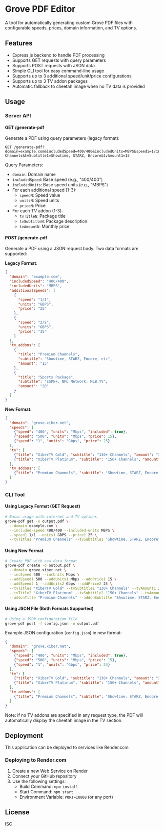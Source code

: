 # Grove PDF Editor

A tool for automatically generating custom Grove PDF files with configurable speeds, prices, domain information, and TV options.

## Features

- Express.js backend to handle PDF processing
- Supports GET requests with query parameters
- Supports POST requests with JSON data
- Simple CLI tool for easy command-line usage
- Supports up to 3 additional speed/unit/price configurations
- Supports up to 3 TV addon packages
- Automatic fallback to cheetah image when no TV data is provided

## Usage

### Server API

#### GET /generate-pdf

Generate a PDF using query parameters (legacy format):

```
GET /generate-pdf?domain=example.com&includedSpeed=400/400&includedUnits=MBPS&speed1=1/1&units1=GBPS&price1=25&tvTitle1=Premium Channels&tvSubtitle1=Showtime, STARZ, Encore&tvAmount1=15
```

Query Parameters:
- `domain`: Domain name
- `includedSpeed`: Base speed (e.g., "400/400")
- `includedUnits`: Base speed units (e.g., "MBPS")
- For each additional speed (1-3):
  - `speedN`: Speed value
  - `unitsN`: Speed units
  - `priceN`: Price
- For each TV addon (1-3):
  - `tvTitleN`: Package title
  - `tvSubtitleN`: Package description
  - `tvAmountN`: Monthly price

#### POST /generate-pdf

Generate a PDF using a JSON request body. Two data formats are supported:

**Legacy Format:**
```json
{
  "domain": "example.com",
  "includedSpeed": "400/400",
  "includedUnits": "MBPS",
  "additionalSpeeds": [
    {
      "speed": "1/1",
      "units": "GBPS",
      "price": "25"
    },
    {
      "speed": "2/2",
      "units": "GBPS",
      "price": "35"
    }
  ],
  "tv_addons": [
    {
      "title": "Premium Channels",
      "subtitle": "Showtime, STARZ, Encore, etc",
      "amount": "15"
    },
    {
      "title": "Sports Package",
      "subtitle": "ESPN+, NFL Network, MLB.TV",
      "amount": "20"
    }
  ]
}
```

**New Format:**
```json
{
  "domain": "grove.xiber.net",
  "speeds": [
    {"speed": "400", "units": "Mbps", "included": true},
    {"speed": "500", "units": "Mbps", "price": 15},
    {"speed": "1", "units": "Gbps", "price": 25}
  ],
  "tv": [
    {"title": "XiberTV Gold", "subtitle": "130+ Channels", "amount": "39.99"},
    {"title": "XiberTV Platinum", "subtitle": "150+ Channels", "amount": "45.99"}
  ],
  "tv_addons": [
    {"title": "Premium Channels", "subtitle": "Showtime, STARZ, Encore, etc", "amount": "15"}
  ]
}
```

### CLI Tool

#### Using Legacy Format (GET Request)

```bash
# Basic usage with internet and TV options
grove-pdf get -o output.pdf \
  --domain example.com \
  --included-speed 400/400 --included-units MBPS \
  --speed1 1/1 --units1 GBPS --price1 25 \
  --tvTitle1 "Premium Channels" --tvSubtitle1 "Showtime, STARZ, Encore" --tvAmount1 15
```

#### Using New Format

```bash
# Create PDF with new data format
grove-pdf create -o output.pdf \
  --domain grove.xiber.net \
  --incSpeed 400 --incUnits Mbps \
  --addSpeed1 500 --addUnits1 Mbps --addPrice1 15 \
  --addSpeed2 1 --addUnits2 Gbps --addPrice2 25 \
  --tvTitle1 "XiberTV Gold" --tvSubtitle1 "130+ Channels" --tvAmount1 39.99 \
  --tvTitle2 "XiberTV Platinum" --tvSubtitle2 "150+ Channels" --tvAmount2 45.99 \
  --addonTitle "Premium Channels" --addonSubtitle "Showtime, STARZ, Encore, etc" --addonAmount 15
```

#### Using JSON File (Both Formats Supported)

```bash
# Using a JSON configuration file
grove-pdf post -f config.json -o output.pdf
```

Example JSON configuration (`config.json`) in new format:

```json
{
  "domain": "grove.xiber.net",
  "speeds": [
    {"speed": "400", "units": "Mbps", "included": true},
    {"speed": "500", "units": "Mbps", "price": 15},
    {"speed": "1", "units": "Gbps", "price": 25}
  ],
  "tv": [
    {"title": "XiberTV Gold", "subtitle": "130+ Channels", "amount": "39.99"},
    {"title": "XiberTV Platinum", "subtitle": "150+ Channels", "amount": "45.99"}
  ],
  "tv_addons": [
    {"title": "Premium Channels", "subtitle": "Showtime, STARZ, Encore, etc", "amount": "15"}
  ]
}
```

Note: If no TV addons are specified in any request type, the PDF will automatically display the cheetah image in the TV section.

## Deployment

This application can be deployed to services like Render.com.

### Deploying to Render.com

1. Create a new Web Service on Render
2. Connect your GitHub repository
3. Use the following settings:
   - Build Command: `npm install`
   - Start Command: `npm start`
   - Environment Variable: `PORT=10000` (or any port)

## License

ISC 